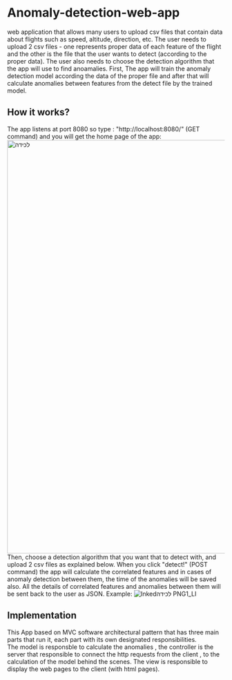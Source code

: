 # Anomaly-detection-web-app
web application that allows many users to upload csv files that contain data about flights such as speed, altitude, direction, etc.
The user needs to upload 2 csv files - one represents proper data of each feature of the flight and the other is the file that the user wants
to detect (according to the proper data). The user also needs to choose the detection algorithm that the app will use to find anoamalies.
First, The app will train the anomaly detection model according the data of the proper file and after that will calculate anomalies between features from the detect file by the trained model.

## How it works?
The app listens at port 8080 so type : "http://localhost:8080/" (GET command) and you will get the home page of the app:
<img width="957" alt="‏‏לכידה" src="https://user-images.githubusercontent.com/54501031/118989022-5d7c8880-b98a-11eb-963e-07f9b6f30f4a.PNG">
Then, choose a detection algorithm that you want that to detect with, and upload 2 csv files as explained below.
When you click "detect!" (POST command) the app will calculate the correlated features and in cases of anomaly detection between them, the time of the anomalies will be 
saved also.
All the details of correlated features and anomalies between them will be sent back to the user as JSON.
Example:
![Inked‏‏לכידה PNG1_LI](https://user-images.githubusercontent.com/54501031/118995474-d9c59a80-b98f-11eb-95fb-9359096043ef.jpg)

## Implementation
This App based on MVC software architectural pattern that has three main parts that run it, each part with its own designated responsibilities. </br>
The model is responsble to calculate the anomalies , the controller is the server that responsible to connect the http requests from the client , to the calculation of the model behind the scenes. The view is responsible to display the web pages to the client (with html pages). 
